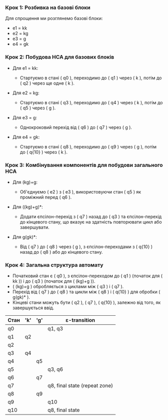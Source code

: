 ### Крок 1: Розбивка на базові блоки
Для спрощення ми розглянемо базові блоки:
- e1 = kk
- e2 = kg
- e3 = g
- e4 = gk

### Крок 2: Побудова НСА для базових блоків
- Для e1 = kk:
  - Стартуємо в стані \( q0 \), переходимо до \( q1 \) через \( k \), потім до \( q2 \) через ще одне \( k \).

- Для e2 = kg:
  - Стартуємо в стані \( q3 \), переходимо до \( q4 \) через \( k \), потім до \( q5 \) через \( g \).

- Для e3 = g:
  - Однокроковий перехід від \( q6 \) до \( q7 \) через \( g \).

- Для e4 = gk:
  - Стартуємо в стані \( q8 \), переходимо до \( q9 \) через \( g \), потім до \( q{10} \) через \( k \).

### Крок 3: Комбінування компонентів для побудови загального НСА
- Для (kg)+g:
  - Об'єднуємо \( e2 \) з \( e3 \), використовуючи стан \( q5 \) як проміжний перед \( q6 \).

- Для ((kg)+g)*:
  - Додати єпсілон-перехід з \( q7 \) назад до \( q3 \) та єпсілон-перехід до кінцевого стану, що вказує на здатність повторювати цикл або завершувати.

- Для g(gk)*:
  - Від \( q7 \) до \( q8 \) через \( g \), з єпсілон-переходами з \( q{10} \) назад до \( q8 \) або до кінцевого стану.

### Крок 4: Загальна структура автомату
- Початковий стан є \( q0 \), з єпсілон-переходом до \( q1 \) (початок для \( kk \)) і до \( q3 \) (початок для \( (kg)+g \)).
- \( (kg)+g \) обробляється з циклами між \( q3 \) і \( q7 \).
- Перехід від \( q7 \) до \( q8 \) та цикли між \( q8 \) і \( q{10} \) для обробки \( g(gk)* \).
- Кінцеві стани можуть бути \( q2 \), \( q7 \), \( q{10} \), залежно від того, як завершується ввід.


| Стан  | 'k'    | 'g'    | ɛ-transition                  |
|-------|--------|--------|-------------------------------|
| q0    |        |        | q1, q3                        |
| q1    | q2     |        |                               |
| q2    |        |        |                               |
| q3    | q4     |        |                               |
| q4    |        | q5     |                               |
| q5    |        |        | q3, q6                        |
| q6    |        | q7     |                               |
| q7    |        |        | q8, final state (repeat zone) |
| q8    |        | q9     |                               |
| q9    |        |        | q10                           |
| q10   |        |        | q8, final state               |
